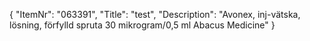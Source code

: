 {
  "ItemNr": "063391",
  "Title": "test",
  "Description": "Avonex, inj-vätska, lösning, förfylld spruta 30 mikrogram/0,5 ml Abacus Medicine"
}